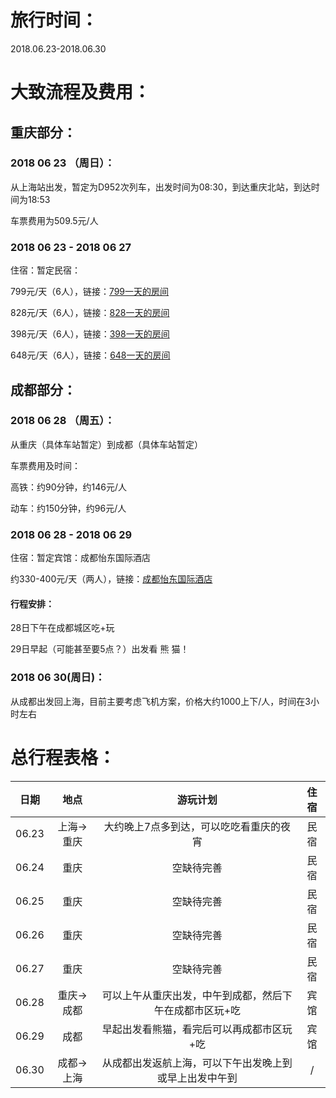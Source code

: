 # 旅行时间：

2018.06.23-2018.06.30

# 大致流程及费用：

## 重庆部分：

### 2018 06 23 （周日）：

从上海站出发，暂定为D952次列车，出发时间为08:30，到达重庆北站，到达时间为18:53

车票费用为509.5元/人

### 2018 06 23 - 2018 06 27

住宿：暂定民宿：

799元/天（6人），链接：[799一天的房间](https://abnb.me/TBI7LXYPTW)

828元/天（6人），链接：[828一天的房间](https://abnb.me/aRRwq4OQTW)

398元/天（6人），链接：[398一天的房间](https://abnb.me/keGUn01QTW)

648元/天（6人），链接：[648一天的房间](https://abnb.me/zBN4R7hRTW)

## 成都部分：

### 2018 06 28 （周五）：

从重庆（具体车站暂定）到成都（具体车站暂定）

车票费用及时间：

高铁：约90分钟，约146元/人

动车：约150分钟，约96元/人

### 2018 06 28 - 2018 06 29

住宿：暂定宾馆：成都怡东国际酒店

约330-400元/天（两人），链接：[成都怡东国际酒店](https://m.ctrip.com/webapp/hotel/hoteldetail/437994.html?days=1&atime=20190524&contrl=0&num=undefined&biz=undefined)

#### 行程安排：

28日下午在成都城区吃+玩

29日早起（可能甚至要5点？）出发看 熊 猫！

### 2018 06 30(周日)：

从成都出发回上海，目前主要考虑飞机方案，价格大约1000上下/人，时间在3小时左右

# 总行程表格：

日期 | 地点 | 游玩计划 | 住宿
:-: | :-: | :-: | :-:
06.23 | 上海->重庆 | 大约晚上7点多到达，可以吃吃看重庆的夜宵 | 民宿 |
06.24|重庆 | 空缺待完善 | 民宿 |
06.25|重庆 | 空缺待完善 | 民宿 |
06.26|重庆 | 空缺待完善 | 民宿 |
06.27|重庆 | 空缺待完善 | 民宿 |
06.28|重庆->成都 | 可以上午从重庆出发，中午到成都，然后下午在成都市区玩+吃 | 宾馆 |
06.29|成都|早起出发看熊猫，看完后可以再成都市区玩+吃 | 宾馆 |
06.30|成都->上海 | 从成都出发返航上海，可以下午出发晚上到或早上出发中午到 | / |

